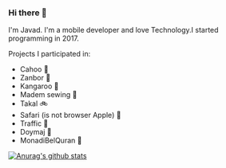 ### Hi there 👋
I'm Javad. I'm a mobile developer and love Technology.I started programming in 2017.

Projects I participated in:
- Cahoo 🌿
- Zanbor 🐝
- Kangaroo 🦘
- Madem sewing 🧵
- Takal 🚲 
- Safari (is not browser Apple) 🚗
- Traffic 🚖
- Doymaj 🍔 
- MonadiBelQuran 📿


<!--
**javaddehban/javaddehban** is a ✨ _special_ ✨ repository because its `README.md` (this file) appears on your GitHub profile.

Here are some ideas to get you started:

- 🔭 I’m currently working on ...
- 🌱 I’m currently learning ...
- 👯 I’m looking to collaborate on ...
- 🤔 I’m looking for help with ...
- 💬 Ask me about ...
- 📫 How to reach me: ...
- 😄 Pronouns: ...
- ⚡ Fun fact: ...
-->

[![Anurag's github stats](https://github-readme-stats.vercel.app/api?username=javaddehban)](https://github.com/javaddehban)



